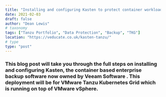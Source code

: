 ```yaml
---
title: "Installing and configuring Kasten to protect container workloads on VMware Tanzu Kubernetes Grid"
date: 2021-02-03
draft: false
author: "Dean Lewis"
# taxonomy
tags: ["Tanzu Portfolio", "Data Protection", "Backup", "TKG"]
location: "https://veducate.co.uk/kasten-tanzu/"
# type
type: "post"
---
```


### This blog post will take you through the full steps on installing and configuring Kasten, the container based enterprise backup software now owned by Veeam Software . This deployment will be for VMware Tanzu Kubernetes Grid which is running on top of VMware vSphere.
